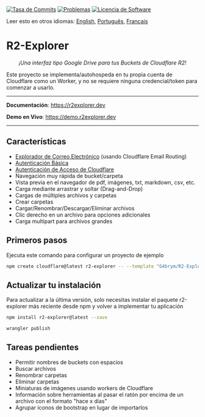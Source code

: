 [![Tasa de Commits](https://img.shields.io/github/commit-activity/m/G4brym/R2-Explorer?label=Commits&style=social)](https://github.com/G4brym/R2-Explorer/commits/main) [![Problemas](https://img.shields.io/github/issues/G4brym/R2-Explorer?style=social)](https://github.com/G4brym/R2-Explorer/issues) [![Licencia de Software](https://img.shields.io/badge/license-MIT-brightgreen.svg?style=social)](LICENSE)

Leer esto en otros idiomas: [English](README.md), [Português](READMEpt.md), [Français](READMEfr.md)

# R2-Explorer

<p align="center">
    <em>¡Una interfaz tipo Google Drive para tus Buckets de Cloudflare R2!</em>
</p>

<p>
  Este proyecto se implementa/autohospeda en tu propia cuenta de Cloudflare como un Worker, y no se requiere ninguna credencial/token para comenzar a usarlo.
</p>

---

**Documentación**: <a href="https://r2explorer.dev" target="_blank">https://r2explorer.dev</a>

**Demo en Vivo**: <a href="https://demo.r2explorer.dev" target="_blank">https://demo.r2explorer.dev</a>

---

## Características

- [Explorador de Correo Electrónico](https://r2explorer.dev/guides/setup-email-explorer/) (usando Cloudflare Email Routing)
- [Autenticación Básica](https://r2explorer.dev/getting-started/security/#basic-auth)
- [Autenticación de Acceso de Cloudflare](https://r2explorer.dev/getting-started/security/)
- Navegación muy rápida de bucket/carpeta
- Vista previa en el navegador de pdf, imágenes, txt, markdown, csv, etc.
- Carga mediante arrastrar y soltar (Drag-and-Drop)
- Cargas de múltiples archivos y carpetas
- Crear carpetas
- Cargar/Renombrar/Descargar/Eliminar archivos
- Clic derecho en un archivo para opciones adicionales
- Carga multipart para archivos grandes

## Primeros pasos

Ejecuta este comando para configurar un proyecto de ejemplo

```bash
npm create cloudflare@latest r2-explorer -- --template "G4brym/R2-Explorer/template"
```

## Actualizar tu instalación

Para actualizar a la última versión, solo necesitas instalar el paquete r2-explorer más reciente desde npm y volver a implementar tu aplicación

```bash
npm install r2-explorer@latest --save
```

```bash
wrangler publish
```

## Tareas pendientes

- Permitir nombres de buckets con espacios
- Buscar archivos
- Renombrar carpetas
- Eliminar carpetas
- Miniaturas de imágenes usando workers de Cloudflare
- Información sobre herramientas al pasar el ratón por encima de un archivo con el formato "hace x días"
- Agrupar íconos de bootstrap en lugar de importarlos
